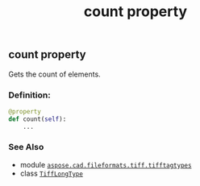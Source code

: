 ﻿---
title: count property
second_title: Aspose.CAD for Python via .NET API References
description: 
type: docs
weight: 90
url: /aspose.cad.fileformats.tiff.tifftagtypes/tifflongtype/count/
is_root: false
---

## count property


Gets the count of elements.
### Definition:
```python
@property
def count(self):
    ...
```

### See Also
* module [`aspose.cad.fileformats.tiff.tifftagtypes`](../../)
* class [`TiffLongType`](/cad/python-net/aspose.cad.fileformats.tiff.tifftagtypes/tifflongtype)
